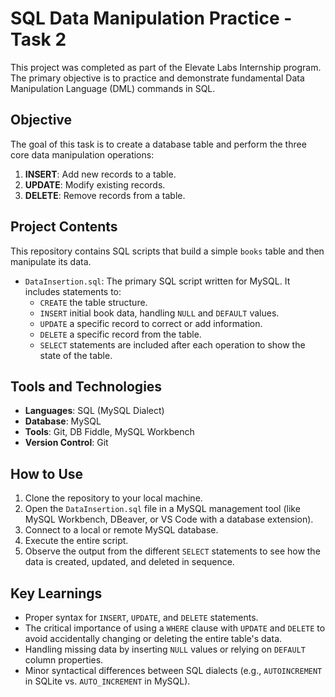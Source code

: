 # SQL Data Manipulation Practice - Task 2

This project was completed as part of the Elevate Labs Internship program. The primary objective is to practice and demonstrate fundamental Data Manipulation Language (DML) commands in SQL.

## Objective

The goal of this task is to create a database table and perform the three core data manipulation operations:
1.  **INSERT**: Add new records to a table.
2.  **UPDATE**: Modify existing records.
3.  **DELETE**: Remove records from a table.

## Project Contents

This repository contains SQL scripts that build a simple `books` table and then manipulate its data.

* `DataInsertion.sql`: The primary SQL script written for MySQL. It includes statements to:
    * `CREATE` the table structure.
    * `INSERT` initial book data, handling `NULL` and `DEFAULT` values.
    * `UPDATE` a specific record to correct or add information.
    * `DELETE` a specific record from the table.
    * `SELECT` statements are included after each operation to show the state of the table.

## Tools and Technologies

* **Languages**: SQL (MySQL Dialect)
* **Database**: MySQL
* **Tools**: Git, DB Fiddle, MySQL Workbench
* **Version Control**: Git

## How to Use

1.  Clone the repository to your local machine.
2.  Open the `DataInsertion.sql` file in a MySQL management tool (like MySQL Workbench, DBeaver, or VS Code with a database extension).
3.  Connect to a local or remote MySQL database.
4.  Execute the entire script.
5.  Observe the output from the different `SELECT` statements to see how the data is created, updated, and deleted in sequence.

## Key Learnings

* Proper syntax for `INSERT`, `UPDATE`, and `DELETE` statements.
* The critical importance of using a `WHERE` clause with `UPDATE` and `DELETE` to avoid accidentally changing or deleting the entire table's data.
* Handling missing data by inserting `NULL` values or relying on `DEFAULT` column properties.
* Minor syntactical differences between SQL dialects (e.g., `AUTOINCREMENT` in SQLite vs. `AUTO_INCREMENT` in MySQL).
